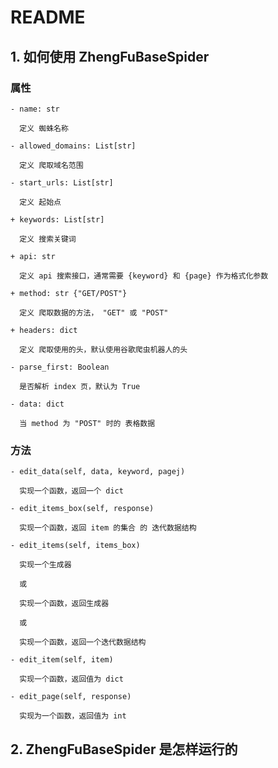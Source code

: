 # README

## 1. 如何使用 ZhengFuBaseSpider

### 属性

    - name: str

      定义 蜘蛛名称
    
    - allowed_domains: List[str]
    
      定义 爬取域名范围
    
    - start_urls: List[str]
    
      定义 起始点

    + keywords: List[str]
    
      定义 搜索关键词
    
    + api: str
    
      定义 api 搜索接口，通常需要 {keyword} 和 {page} 作为格式化参数
    
    + method: str {"GET/POST"}
    
      定义 爬取数据的方法， "GET" 或 "POST"
     
    + headers: dict
    
      定义 爬取使用的头，默认使用谷歌爬虫机器人的头
    
    - parse_first: Boolean
    
      是否解析 index 页，默认为 True

    - data: dict
    
      当 method 为 "POST" 时的 表格数据

### 方法

    - edit_data(self, data, keyword, pagej)
    
      实现一个函数，返回一个 dict
    
    - edit_items_box(self, response)
    
      实现一个函数，返回 item 的集合 的 迭代数据结构
    
    - edit_items(self, items_box)
    
      实现一个生成器
      
      或
      
      实现一个函数，返回生成器
      
      或
      
      实现一个函数，返回一个迭代数据结构
    
    - edit_item(self, item)
    
      实现一个函数，返回值为 dict
    
    - edit_page(self, response)
      
      实现为一个函数，返回值为 int

## 2. ZhengFuBaseSpider 是怎样运行的


